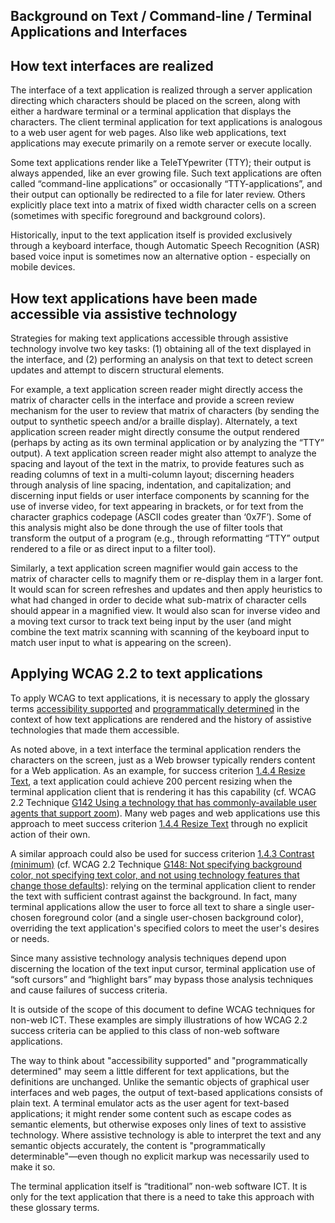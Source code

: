 Background on Text / Command-line / Terminal Applications and Interfaces
------------------------------------------------------------------------

How text interfaces are realized
--------------------------------

The interface of a text application is realized through a server application directing which characters should be placed on the screen, along with either a hardware terminal or a terminal application that displays the characters. The client terminal application for text applications is analogous to a web user agent for web pages. Also like web applications, text applications may execute primarily on a remote server or execute locally.

Some text applications render like a TeleTYpewriter (TTY); their output is always appended, like an ever growing file. Such text applications are often called “command-line applications” or occasionally “TTY-applications”, and their output can optionally be redirected to a file for later review. Others explicitly place text into a matrix of fixed width character cells on a screen (sometimes with specific foreground and background colors).

Historically, input to the text application itself is provided exclusively through a keyboard interface, though Automatic Speech Recognition (ASR) based voice input is sometimes now an alternative option - especially on mobile devices.

How text applications have been made accessible via assistive technology
------------------------------------------------------------------------

Strategies for making text applications accessible through assistive technology involve two key tasks: (1) obtaining all of the text displayed in the interface, and (2) performing an analysis on that text to detect screen updates and attempt to discern structural elements.

For example, a text application screen reader might directly access the matrix of character cells in the interface and provide a screen review mechanism for the user to review that matrix of characters (by sending the output to synthetic speech and/or a braille display). Alternately, a text application screen reader might directly consume the output rendered (perhaps by acting as its own terminal application or by analyzing the “TTY” output). A text application screen reader might also attempt to analyze the spacing and layout of the text in the matrix, to provide features such as reading columns of text in a multi-column layout; discerning headers through analysis of line spacing, indentation, and capitalization; and discerning input fields or user interface components by scanning for the use of inverse video, for text appearing in brackets, or for text from the character graphics codepage (ASCII codes greater than ‘0x7F’). Some of this analysis might also be done through the use of filter tools that transform the output of a program (e.g., through reformatting “TTY” output rendered to a file or as direct input to a filter tool).

Similarly, a text application screen magnifier would gain access to the matrix of character cells to magnify them or re-display them in a larger font. It would scan for screen refreshes and updates and then apply heuristics to what had changed in order to decide what sub-matrix of character cells should appear in a magnified view. It would also scan for inverse video and a moving text cursor to track text being input by the user (and might combine the text matrix scanning with scanning of the keyboard input to match user input to what is appearing on the screen).

Applying WCAG 2.2 to text applications
--------------------------------------

To apply WCAG to text applications, it is necessary to apply the glossary terms [accessibility supported](#dfn-accessibility-supported) and [programmatically determined](#dfn-programmatically-determined) in the context of how text applications are rendered and the history of assistive technologies that made them accessible.

As noted above, in a text interface the terminal application renders the characters on the screen, just as a Web browser typically renders content for a Web application. As an example, for success criterion [1.4.4 Resize Text](http://www.w3.org/TR/WCAG22/#resize-text), a text application could achieve 200 percent resizing when the terminal application client that is rendering it has this capability (cf. WCAG 2.2 Technique [G142 Using a technology that has commonly-available user agents that support zoom](http://www.w3.org/WAI/WCAG22/Techniques/general/G142)). Many web pages and web applications use this approach to meet success criterion [1.4.4 Resize Text](http://www.w3.org/TR/WCAG22/#resize-text) through no explicit action of their own.

A similar approach could also be used for success criterion [1.4.3 Contrast (minimum)](http://www.w3.org/TR/WCAG22/#contrast-minimum) (cf. WCAG 2.2 Technique [G148: Not specifying background color, not specifying text color, and not using technology features that change those defaults](http://www.w3.org/WAI/WCAG22/Techniques/general/G148)): relying on the terminal application client to render the text with sufficient contrast against the background. In fact, many terminal applications allow the user to force all text to share a single user-chosen foreground color (and a single user-chosen background color), overriding the text application's specified colors to meet the user's desires or needs.

Since many assistive technology analysis techniques depend upon discerning the location of the text input cursor, terminal application use of “soft cursors” and “highlight bars” may bypass those analysis techniques and cause failures of success criteria.

<div class="note">It is outside of the scope of this document to define WCAG techniques for non-web ICT. These examples are simply illustrations of how WCAG 2.2 success criteria can be applied to this class of non-web software applications.</div>

The way to think about "accessibility supported" and "programmatically determined" may seem a little different for text applications, but the definitions are unchanged. Unlike the semantic objects of graphical user interfaces and web pages, the output of text-based applications consists of plain text. A terminal emulator acts as the user agent for text-based applications; it might render some content such as escape codes as semantic elements, but otherwise exposes only lines of text to assistive technology. Where assistive technology is able to interpret the text and any semantic objects accurately, the content is "programmatically determinable"—even though no explicit markup was necessarily used to make it so.

<div class="note">The terminal application itself is “traditional” non-web software ICT. It is only for the text application that there is a need to take this approach with these glossary terms.</div>
